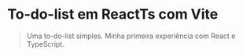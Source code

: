 # To-do-list em ReactTs com Vite
> Uma to-do-list simples. Minha primeira experiência com React e TypeScript.
